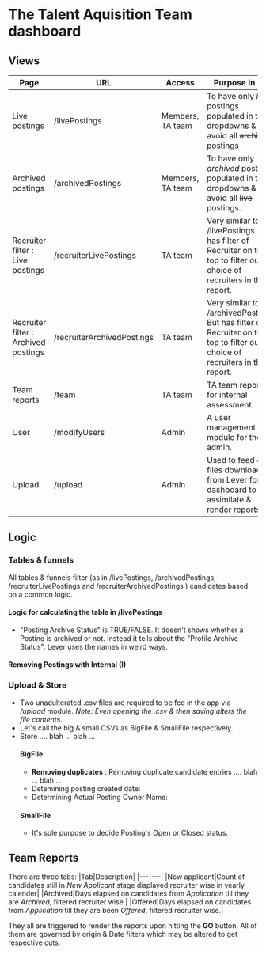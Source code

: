 # The Talent Aquisition Team dashboard

## Views
|Page|URL|Access|Purpose in life|
|---|---|---|---|
|Live postings|/livePostings|Members, TA team|To have only *live* postings populated in the dropdowns & avoid all ~~archived~~ postings|
|Archived postings|/archivedPostings|Members, TA team|To have only *archived* postings populated in the dropdowns & avoid all ~~live~~ postings.|
|Recruiter filter : Live postings|/recruiterLivePostings|TA team|Very similar to /livePostings. But has filter of Recruiter on the top to filter out our choice of recruiters in the report.|
|Recruiter filter : Archived postings|/recruiterArchivedPostings|TA team|Very similar to /archivedPostings. But has filter of Recruiter on the top to filter out our choice of recruiters in the report.|
|Team reports|/team|TA team|TA team reports for internal assessment.|
|User|/modifyUsers|Admin|A user management module for the admin.|
|Upload|/upload|Admin|Used to feed csv files downloaded from Lever for the dashboard to assimilate & render reports.|

## Logic
### Tables & funnels
All tables & funnels filter (as in /livePostings, /archivedPostings, /recruiterLivePostings and /recruiterArchivedPostings ) candidates based on a common logic.
#### Logic for calculating the table in /livePostings
* "Posting Archive Status" is TRUE/FALSE. It doesn't shows whether a Posting is archived or not. Instead it tells about the "Profile Archive Status". Lever uses the names in weird ways.

#### Removing Postings with Internal (I)

### Upload & Store
* Two unadulterated .csv files are required to be fed in the app via */upload* module. 
*Note: Even opening the .csv & then saving alters the file contents.*
* Let's call the big & small CSVs as BigFile & SmallFile respectively.
* Store .... blah ... blah ...
	#### BigFile 
	* **Removing duplicates** : Removing duplicate candidate entries .... blah ... blah ...
	* Detemining posting created date:
	* Determining Actual Posting Owner Name:
	#### SmallFile
	* It's sole purpose to decide Posting's Open or Closed status.







## Team Reports
There are three tabs:
|Tab|Description|
|---|---|
|New applicant|Count of candidates still in *New Applicant* stage displayed recruiter wise in yearly calender|
|Archived|Days elapsed on candidates from *Application* till they are *Archived*, filtered recruiter wise.|
|Offered|Days elapsed on candidates from *Application* till they are been *Offered*, filtered recruiter wise.|

They all are triggered to render the reports upon hitting the **GO** button. All of them are governed by origin & Date filters which may be altered to get respective cuts.
